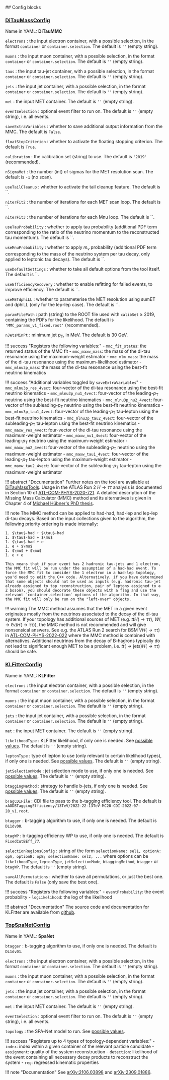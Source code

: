 <!---
## Make-methods

!!! warning
    No such method exist yet for event reconstruction algorithms!
--->

## Config blocks

### [DiTauMassConfig](https://gitlab.cern.ch/atlasphys-top/reco/TopCPToolkit/-/blob/main/source/TopCPToolkit/python/DiTauMassConfig.py)
Name in YAML: **DiTauMMC**

`electrons`
:   the input electron container, with a possible selection, in the format `container` or `container.selection`. The default is `''` (empty string).

`muons`
:   the input muon container, with a possible selection, in the format `container` or `container.selection`. The default is `''` (empty string).

`taus`
:   the input tau-jet container, with a possible selection, in the format `container` or `container.selection`. The default is `''` (empty string).

`jets`
:   the input jet container, with a possible selection, in the format `container` or `container.selection`. The default is `''` (empty string).

`met`
:   the input MET container. The default is `''` (empty string).

`eventSelection`
:   optional event filter to run on. The default is `''` (empty string), i.e. all events.

`saveExtraVariables`
:   whether to save additional output information from the MMC. The default is `False`.

`floatStopCriterion`
:   whether to activate the floating stopping criterion. The default is `True`.

`calibration`
:   the calibration set (string) to use. The default is `'2019'` (recommended).

`nSigmaMet`
:   the number (int) of sigmas for the MET resolution scan. The default is `-1` (no scan).

`useTailCleanup`
:   whether to activate the tail cleanup feature. The default is ``.

`niterFit2`
:   the number of iterations for each MET scan loop. The default is ``.

`niterFit3`
:   the number of iterations for each Mnu loop. The default is ``.

`useTauProbability`
:   whether to apply tau probability (additional PDF term corresponding to the ratio of the neutrino momentum to the reconstructed tau momentum). The default is ``.

`useMnuProbability`
:   whether to apply $m_\nu$ probability (additional PDF term corresponding to the mass of the neutrino system per tau decay, only applied to leptonic tau decays). The default is ``.

`useDefaultSettings`
:   whether to take all default options from the tool itself. The default is ``.

`useEfficiencyRecovery`
:   whether to enable refitting for failed events, to improve efficiency. The default is ``.

`useMETdphiLL`
:   whether to parameterise the MET resolution using sumET and dphiLL (only for the lep-lep case). The default is ``.

`paramFilePath`
:   path (string) to the ROOT file used with `calibSet` ≥ 2019, containing the PDFs for the likelihood. The default is `'MMC_params_v1_fixed.root'` (recommended).

`nJetsMinPt`
:   minimum jet $p_\mathrm{T}$, in MeV. The default is 30 GeV.

!!! success "Registers the following variables:"
    - `mmc_fit_status`: the returned status of the MMC fit
    - `mmc_maxw_mass`: the mass of the di-tau resonance using the maximum-weight estimator
    - `mmc_mlm_mass`: the mass of the di-tau resonance using the maximum-likelihood estimator
    - `mmc_mlnu3p_mass`: the mass of the di-tau resonance using the best-fit neutrino kinematics

!!! success "Additional variables toggled by `saveExtraVariables`"
    - `mmc_mlnu3p_res_4vect`: four-vector of the di-tau resonance using the best-fit neutrino kinematics
    - `mmc_mlnu3p_nu1_4vect`: four-vector of the leading-$p_\mathrm{T}$ neutrino using the best-fit neutrino kinematics
    - `mmc_mlnu3p_nu2_4vect`: four-vector of the subleading-$p_\mathrm{T}$ neutrino using the best-fit neutrino kinematics
    - `mmc_mlnu3p_tau1_4vect`: four-vector of the leading-$p_\mathrm{T}$ tau-lepton using the best-fit neutrino kinematics
    - `mmc_mlnu3p_tau2_4vect`: four-vector of the subleading-$p_\mathrm{T}$ tau-lepton using the best-fit neutrino kinematics
    - `mmc_maxw_res_4vect`: four-vector of the di-tau resonance using the maximum-weight estimator
    - `mmc_maxw_nu1_4vect`: four-vector of the leading-$p_\mathrm{T}$ neutrino using the maximum-weight estimator
    - `mmc_maxw_nu2_4vect`: four-vector of the subleading-$p_\mathrm{T}$ neutrino using the maximum-weight estimator
    - `mmc_maxw_tau1_4vect`: four-vector of the leading-$p_\mathrm{T}$ tau-lepton using the maximum-weight estimator
    - `mmc_maxw_tau2_4vect`: four-vector of the subleading-$p_\mathrm{T}$ tau-lepton using the maximum-weight estimator

!!! abstract "Documentation"
    Further notes on the tool are available at [DiTauMassTools](https://gitlab.cern.ch/atlas/athena/-/tree/main/PhysicsAnalysis/TauID/DiTauMassTools). Usage in the ATLAS Run 2 $H\to\tau\tau$ analysis is documented in Section 10 of [ATL-COM-PHYS-2020-721](https://cds.cern.ch/record/2741326). A detailed description of the Missing Mass Calculator (MMC) method and its alternatives is given in Chapter 4 of [Michael Hübner's PhD thesis](https://bonndoc.ulb.uni-bonn.de/xmlui/bitstream/handle/20.500.11811/9734/6567.pdf).

!!! note
    The MMC method can be applied to had-had, had-lep and lep-lep di-tau decays. Based on the input collections given to the algorithm, the following priority ordering is made internally:

    1. $\tau$-had + $\tau$-had
    1. $\tau$-had + $\mu$
    1. $\tau$-had + e
    1. e + $\mu$
    1. $\mu$ + $\mu$
    1. e + e

    This means that if your event has 2 hadronic tau-jets and 1 electron, the MMC fit will be run under the assumption of a had-had event. To force the MMC fit to consider the 1 electron in a had-lep topology, you'd need to edit the C++ code. Alternatively, if you have determined that some objects should not be used as inputs (e.g. hadronic tau-jet already assigned to top reconstruction, pair of leptons assigned to a Z boson), you should decorate these objects with a flag and use the relevant `container.selection` options of the algorithm. In that way, the MMC fit will only be run on the "left-over" objects.

!!! warning
    The MMC method assumes that the MET in a given event originates mostly from the neutrinos associated to the decay of the di-tau system. If your topology has additional sources of MET (e.g. $t\bar{t}H(\to\tau\tau)$, $W(\to\ell\nu)H(\to\tau\tau)$), the MMC method is not recommended and will give nonsensical answers. See e.g. the ATLAS Run 2 search for BSM $VH(\to\tau\tau)$ in [ATL-COM-PHYS-2022-022](https://cds.cern.ch/record/2799543) where the MMC method is combined with alternatives. Additional neutrinos from the decay of B-hadrons typically do not lead to significant enough MET to be a problem, i.e. $t\bar{t}(\to\text{jets})H(\to\tau\tau)$ should be safe.

### [KLFitterConfig](https://gitlab.cern.ch/atlasphys-top/reco/TopCPToolkit/-/blob/main/source/TopCPToolkit/python/KLFitterConfig.py)
Name in YAML: **KLFitter**

`electrons`
:   the input electron container, with a possible selection, in the format `container` or `container.selection`. The default is `''` (empty string).

`muons`
:   the input muon container, with a possible selection, in the format `container` or `container.selection`. The default is `''` (empty string).

`jets`
:   the input jet container, with a possible selection, in the format `container` or `container.selection`. The default is `''` (empty string).

`met`
:   the input MET container. The default is `''` (empty string).

`likelihoodType`
:   KLFitter likelihood, if only one is needed. See [possible values](https://gitlab.cern.ch/atlasphys-top/reco/TopCPToolkit/-/blob/main/source/TopCPToolkit/TopCPToolkit/KLFitterEnums.h). The default is `''` (empty string).

`leptonType`
:   type of lepton to use (only relevant to certain likelihood types), if only one is needed. See [possible values](https://gitlab.cern.ch/atlasphys-top/reco/TopCPToolkit/-/blob/main/source/TopCPToolkit/TopCPToolkit/KLFitterEnums.h). The default is `''` (empty string).

`jetSelectionMode`
:   jet selection mode to use, if only one is needed. See [possible values](https://gitlab.cern.ch/atlasphys-top/reco/TopCPToolkit/-/blob/main/source/TopCPToolkit/TopCPToolkit/KLFitterEnums.h). The default is `''` (empty string).

`btaggingMethod`
:   strategy to handle b-jets, if only one is needed. See [possible values](https://gitlab.cern.ch/atlasphys-top/reco/TopCPToolkit/-/blob/main/source/TopCPToolkit/TopCPToolkit/KLFitterEnums.h). The default is `''` (empty string).

`bTagCDIFile`
:   CDI file to pass to the b-tagging efficiency tool. The default is `xAODBTaggingEfficiency/13TeV/2022-22-13TeV-MC20-CDI-2022-07-28_v1.root`.

`btagger`
:   b-tagging algorithm to use, if only one is needed. The default is `DL1dv00`.

`btagWP`
:   b-tagging efficiency WP to use, if only one is needed. The default is `FixedCutBEff_77`.

`selectionRegionsConfig`
:   string of the form `selectionName: sel1, optionA: opA, optionB: opB; selectionName: sel2, ...` where options can be `likelihoodType`, `leptonType`, `jetSelectionMode`, `btaggingMethod`, `btagger` or `btagWP`. The default is `''` (empty string).

`saveAllPermutations`
:   whether to save all permutations, or just the best one. The default is `False` (only save the best one).

!!! success "Registers the following variables:"
    - `eventProbability`: the event probability
    - `logLikelihood`: the log of the likelihood

!!! abstract "Documentation"
    The source code and documentation for KLFitter are available from [github](https://github.com/KLFitter/KLFitter).

### [TopSpaNetConfig](https://gitlab.cern.ch/atlasphys-top/reco/TopCPToolkit/-/blob/main/source/TopCPToolkit/python/TopSpaNetConfig.py)
Name in YAML: **SpaNet**

`btagger`
:   b-tagging algorithm to use, if only one is needed. The default is `DL1dv01`.

`electrons`
:   the input electron container, with a possible selection, in the format `container` or `container.selection`. The default is `''` (empty string).

`muons`
:   the input muon container, with a possible selection, in the format `container` or `container.selection`. The default is `''` (empty string).

`jets`
:   the input jet container, with a possible selection, in the format `container` or `container.selection`. The default is `''` (empty string).

`met`
:   the input MET container. The default is `''` (empty string).

`eventSelection`
:   optional event filter to run on. The default is `''` (empty string), i.e. all events.

`topology`
:   the SPA-Net model to run. See [possible values](https://gitlab.cern.ch/atlasphys-top/reco/TopCPToolkit/-/blob/main/source/TopCPToolkit/TopSpaNet/SpaNetEnums.h).

!!! success "Registers up to 4 types of topology-dependent variables:"
    - `index`: index within a given container of the relevant particle candidate
    - `assignment`: quality of the system reconstruction
    - `detection`: likelihood of the event containing all necessary decay products to reconstruct the system
    - `reg`: regressed kinematic properties

!!! note "Documentation"
    See [arXiv:2106.03898](https://arxiv.org/abs/2106.03898) and [arXiv:2309.01886](https://arxiv.org/abs/2309.01886).